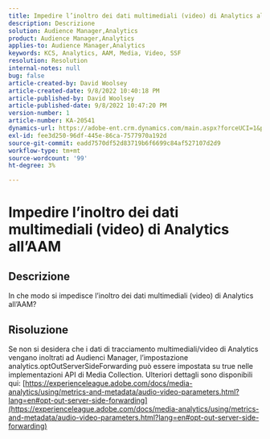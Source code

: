 ```yaml
---
title: Impedire l’inoltro dei dati multimediali (video) di Analytics all’AAM
description: Descrizione
solution: Audience Manager,Analytics
product: Audience Manager,Analytics
applies-to: Audience Manager,Analytics
keywords: KCS, Analytics, AAM, Media, Video, SSF
resolution: Resolution
internal-notes: null
bug: false
article-created-by: David Woolsey
article-created-date: 9/8/2022 10:40:18 PM
article-published-by: David Woolsey
article-published-date: 9/8/2022 10:47:20 PM
version-number: 1
article-number: KA-20541
dynamics-url: https://adobe-ent.crm.dynamics.com/main.aspx?forceUCI=1&pagetype=entityrecord&etn=knowledgearticle&id=6012852f-c72f-ed11-9db1-00224808613b
exl-id: fee3d250-96df-445e-86ca-7577970a192d
source-git-commit: eadd7570df52d83719b6f6699c84af527107d2d9
workflow-type: tm+mt
source-wordcount: '99'
ht-degree: 3%

---
```


# Impedire l’inoltro dei dati multimediali (video) di Analytics all’AAM

## Descrizione

In che modo si impedisce l’inoltro dei dati multimediali (video) di Analytics all’AAM?

## Risoluzione


Se non si desidera che i dati di tracciamento multimediali/video di Analytics vengano inoltrati ad Audienci Manager, l’impostazione analytics.optOutServerSideForwarding può essere impostata su true nelle implementazioni API di Media Collection. Ulteriori dettagli sono disponibili qui: [https://experienceleague.adobe.com/docs/media-analytics/using/metrics-and-metadata/audio-video-parameters.html?lang=en#opt-out-server-side-forwarding](https://experienceleague.adobe.com/docs/media-analytics/using/metrics-and-metadata/audio-video-parameters.html?lang=en#opt-out-server-side-forwarding)
